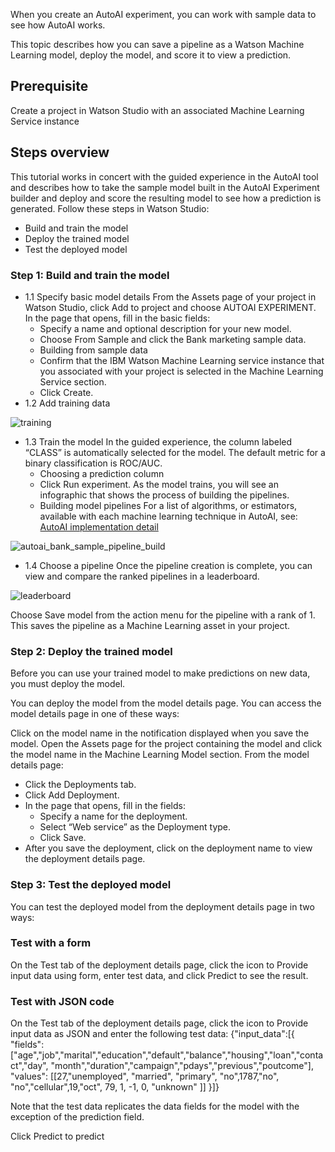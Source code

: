 When you create an AutoAI experiment, you can work with sample data to see how AutoAI works. 

This topic describes how you can save a pipeline as a Watson Machine Learning model, deploy the model, and score it to view a prediction.

## Prerequisite
Create a project in Watson Studio with an associated Machine Learning Service instance

## Steps overview
This tutorial works in concert with the guided experience in the AutoAI tool and describes how to take the sample model built in the AutoAI Experiment builder and deploy and score the resulting model to see how a prediction is generated. Follow these steps in Watson Studio:

* Build and train the model
* Deploy the trained model
* Test the deployed model

### Step 1: Build and train the model
* 1.1 Specify basic model details
From the Assets page of your project in Watson Studio, click Add to project and choose AUTOAI EXPERIMENT.
In the page that opens, fill in the basic fields:
  - Specify a name and optional description for your new model.
  - Choose From Sample and click the Bank marketing sample data.
  - Building from sample data
  - Confirm that the IBM Watson Machine Learning service instance that you associated with your project is selected in the Machine Learning Service section.
  - Click Create.
* 1.2 Add training data

![training](https://github.com/vperrinfr/network_intrusion/blob/master/images/autoai_bank_sample_data.png)

* 1.3 Train the model
In the guided experience, the column labeled “CLASS” is automatically selected for the model. The default metric for a binary classification is ROC/AUC.
  - Choosing a prediction column
  - Click Run experiment. As the model trains, you will see an infographic that shows the process of building the pipelines.
  - Building model pipelines
For a list of algorithms, or estimators, available with each machine learning technique in AutoAI, see: [AutoAI implementation detail](https://dataplatform.cloud.ibm.com/docs/content/wsj/analyze-data/autoai-details.html?audience=wdp)

![autoai_bank_sample_pipeline_build](https://github.com/vperrinfr/network_intrusion/blob/master/images/autoai_bank_sample_pipeline_build2.png)

* 1.4 Choose a pipeline
Once the pipeline creation is complete, you can view and compare the ranked pipelines in a leaderboard.

![leaderboard](https://github.com/vperrinfr/network_intrusion/blob/master/images/autoai_bank_sample_leaderboard2.png)

Choose Save model from the action menu for the pipeline with a rank of 1. This saves the pipeline as a Machine Learning asset in your project.

### Step 2: Deploy the trained model
Before you can use your trained model to make predictions on new data, you must deploy the model.

You can deploy the model from the model details page. You can access the model details page in one of these ways:

Click on the model name in the notification displayed when you save the model.
Open the Assets page for the project containing the model and click the model name in the Machine Learning Model section.
From the model details page:

  - Click the Deployments tab.
  - Click Add Deployment.
  - In the page that opens, fill in the fields:
      - Specify a name for the deployment.
      - Select “Web service” as the Deployment type.
      - Click Save.
  - After you save the deployment, click on the deployment name to view the deployment details page.

### Step 3: Test the deployed model
You can test the deployed model from the deployment details page in two ways:

### Test with a form
On the Test tab of the deployment details page, click the icon to Provide input data using form, enter test data, and click Predict to see the result.

### Test with JSON code
On the Test tab of the deployment details page, click the icon to Provide input data as JSON and enter the following test data:
{"input_data":[{
        "fields": ["age","job","marital","education","default","balance","housing","loan","contact","day", "month","duration","campaign","pdays","previous","poutcome"],
        "values": [[27,"unemployed", "married", "primary", "no",1787,"no", "no","cellular",19,"oct", 79, 1, -1, 0, "unknown" ]]
}]}

Note that the test data replicates the data fields for the model with the exception of the prediction field.

Click Predict to predict
